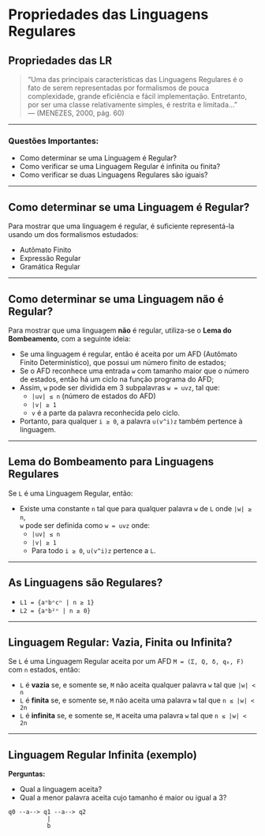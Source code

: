 # Propriedades das Linguagens Regulares

## Propriedades das LR

> “Uma das principais características das Linguagens Regulares é o fato de serem representadas por formalismos de pouca complexidade, grande eficiência e fácil implementação. Entretanto, por ser uma classe relativamente simples, é restrita e limitada...”  
> — (MENEZES, 2000, pág. 60)

---

### Questões Importantes:
- Como determinar se uma Linguagem é Regular?
- Como verificar se uma Linguagem Regular é infinita ou finita?
- Como verificar se duas Linguagens Regulares são iguais?

---

## Como determinar se uma Linguagem é Regular?

Para mostrar que uma linguagem é regular, é suficiente representá-la usando um dos formalismos estudados:
- Autômato Finito
- Expressão Regular
- Gramática Regular

---

## Como determinar se uma Linguagem **não** é Regular?

Para mostrar que uma linguagem **não** é regular, utiliza-se o **Lema do Bombeamento**, com a seguinte ideia:

- Se uma linguagem é regular, então é aceita por um AFD (Autômato Finito Determinístico), que possui um número finito de estados;
- Se o AFD reconhece uma entrada `w` com tamanho maior que o número de estados, então há um ciclo na função programa do AFD;
- Assim, `w` pode ser dividida em 3 subpalavras `w = uvz`, tal que:
  - `|uv| ≤ n` (número de estados do AFD)
  - `|v| ≥ 1`
  - `v` é a parte da palavra reconhecida pelo ciclo.
- Portanto, para qualquer `i ≥ 0`, a palavra `u(v^i)z` também pertence à linguagem.

---

## Lema do Bombeamento para Linguagens Regulares

Se `L` é uma Linguagem Regular, então:

- Existe uma constante `n` tal que para qualquer palavra `w` de `L` onde `|w| ≥ n`,  
  `w` pode ser definida como `w = uvz` onde:
  - `|uv| ≤ n`
  - `|v| ≥ 1`
  - Para todo `i ≥ 0`, `u(v^i)z` pertence a `L`.

---

## As Linguagens são Regulares?

- `L1 = {aⁿbⁿcⁿ | n ≥ 1}`  
- `L2 = {aⁿb²ⁿ | n ≥ 0}`

---

## Linguagem Regular: Vazia, Finita ou Infinita?

Se `L` é uma Linguagem Regular aceita por um AFD `M = (Σ, Q, δ, q₀, F)` com `n` estados, então:

- `L` é **vazia** se, e somente se, `M` não aceita qualquer palavra `w` tal que `|w| < n`
- `L` é **finita** se, e somente se, `M` não aceita uma palavra `w` tal que `n ≤ |w| < 2n`
- `L` é **infinita** se, e somente se, `M` aceita uma palavra `w` tal que `n ≤ |w| < 2n`

---

## Linguagem Regular Infinita (exemplo)

**Perguntas:**
- Qual a linguagem aceita?
- Qual a menor palavra aceita cujo tamanho é maior ou igual a 3?

```plaintext
q0 --a--> q1 --a--> q2
           |
           b

